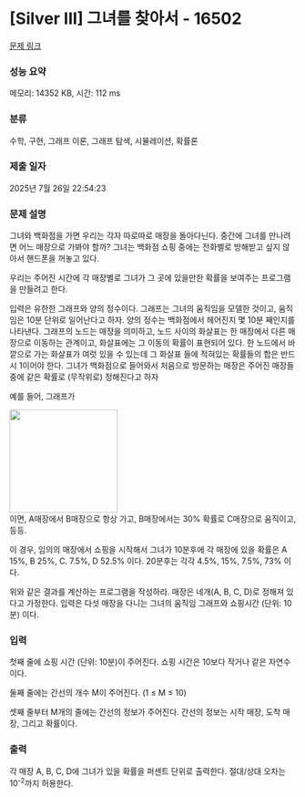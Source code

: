 # [Silver III] 그녀를 찾아서 - 16502 

[문제 링크](https://www.acmicpc.net/problem/16502) 

### 성능 요약

메모리: 14352 KB, 시간: 112 ms

### 분류

수학, 구현, 그래프 이론, 그래프 탐색, 시뮬레이션, 확률론

### 제출 일자

2025년 7월 26일 22:54:23

### 문제 설명

<p>그녀와 백화점을 가면 우리는 각자 따로따로 매장을 돌아다닌다. 중간에 그녀를 만나려면 어느 매장으로 가봐야 할까? 그녀는 백화점 쇼핑 중에는 전화벨로 방해받고 싶지 않아서 핸드폰을 꺼놓고 있다.</p>

<p>우리는 주어진 시간에 각 매장별로 그녀가 그 곳에 있을만한 확률을 보여주는 프로그램을 만들려고 한다.</p>

<p>입력은 유한한 그래프와 양의 정수이다. 그래프는 그녀의 움직임을 모델한 것이고, 움직임은 10분 단위로 일어난다고 하자. 양의 정수는 백화점에서 헤어진지 몇 10분 째인지를 나타낸다. 그래프의 노드는 매장을 의미하고, 노드 사이의 화살표는 한 매장에서 다른 매장으로 이동하는 관계이고, 화살표에는 그 이동의 확률이 표현되어 있다. 한 노드에서 바깥으로 가는 화살표가 여럿 있을 수 있는데 그 화살표 들에 적혀있는 확률들의 합은 반드시 1이어야 한다. 그녀가 백화점으로 들어와서 처음으로 방문하는 매장은 주어진 매장들 중에 같은 확률로 (무작위로) 정해진다고 하자</p>

<p>예를 들어, 그래프가</p>

<p><img alt="" src="https://upload.acmicpc.net/ab89f897-3087-404c-b208-439896ab36ad/-/preview/" style="width: 190px; height: 181px;"><br>
이면, A매장에서 B매장으로 항상 가고, B매장에서는 30% 확률로 C매장으로 움직이고, 등등.</p>

<p>이 경우, 임의의 매장에서 쇼핑을 시작해서 그녀가 10분후에 각 매장에 있을 확률은 A 15%, B 25%, C. 7.5%, D 52.5% 이다. 20분후는 각각 4.5%, 15%, 7.5%, 73% 이다.</p>

<p>위와 같은 결과를 계산하는 프로그램을 작성하라. 매장은 네개(A, B, C, D)로 정해져 있다고 가정한다. 입력은 다섯 매장을 다니는 그녀의 움직임 그래프와 쇼핑시간 (단위: 10분) 이다.</p>

### 입력 

 <p>첫째 줄에 쇼핑 시간 (단위: 10분)이 주어진다. 쇼핑 시간은 10보다 작거나 같은 자연수이다.</p>

<p>둘째 줄에는 간선의 개수 M이 주어진다. (1 ≤ M ≤ 10)</p>

<p>셋째 줄부터 M개의 줄에는 간선의 정보가 주어진다. 간선의 정보는 시작 매장, 도착 매장, 그리고 확률이다.</p>

### 출력 

 <p>각 매장 A, B, C, D에 그녀가 있을 확률을 퍼센트 단위로 출력한다. 절대/상대 오차는 10<sup>-2</sup>까지 허용한다.</p>

